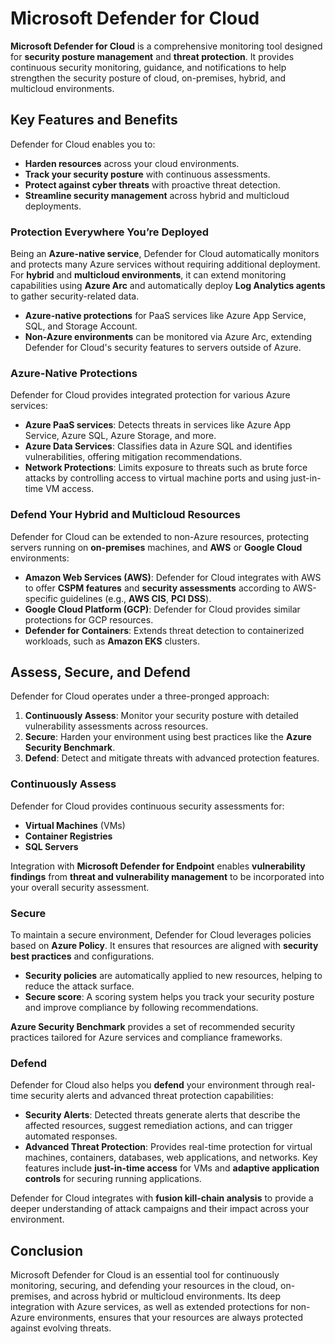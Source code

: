 # Microsoft Defender for Cloud

**Microsoft Defender for Cloud** is a comprehensive monitoring tool designed for **security posture management** and **threat protection**. It provides continuous security monitoring, guidance, and notifications to help strengthen the security posture of cloud, on-premises, hybrid, and multicloud environments.

## Key Features and Benefits

Defender for Cloud enables you to:
- **Harden resources** across your cloud environments.
- **Track your security posture** with continuous assessments.
- **Protect against cyber threats** with proactive threat detection.
- **Streamline security management** across hybrid and multicloud deployments.

### Protection Everywhere You’re Deployed

Being an **Azure-native service**, Defender for Cloud automatically monitors and protects many Azure services without requiring additional deployment. For **hybrid** and **multicloud environments**, it can extend monitoring capabilities using **Azure Arc** and automatically deploy **Log Analytics agents** to gather security-related data.

- **Azure-native protections** for PaaS services like Azure App Service, SQL, and Storage Account.
- **Non-Azure environments** can be monitored via Azure Arc, extending Defender for Cloud's security features to servers outside of Azure.

### Azure-Native Protections

Defender for Cloud provides integrated protection for various Azure services:
- **Azure PaaS services**: Detects threats in services like Azure App Service, Azure SQL, Azure Storage, and more.
- **Azure Data Services**: Classifies data in Azure SQL and identifies vulnerabilities, offering mitigation recommendations.
- **Network Protections**: Limits exposure to threats such as brute force attacks by controlling access to virtual machine ports and using just-in-time VM access.

### Defend Your Hybrid and Multicloud Resources

Defender for Cloud can be extended to non-Azure resources, protecting servers running on **on-premises** machines, and **AWS** or **Google Cloud** environments:
- **Amazon Web Services (AWS)**: Defender for Cloud integrates with AWS to offer **CSPM features** and **security assessments** according to AWS-specific guidelines (e.g., **AWS CIS**, **PCI DSS**).
- **Google Cloud Platform (GCP)**: Defender for Cloud provides similar protections for GCP resources.
- **Defender for Containers**: Extends threat detection to containerized workloads, such as **Amazon EKS** clusters.

## Assess, Secure, and Defend

Defender for Cloud operates under a three-pronged approach:

1. **Continuously Assess**: Monitor your security posture with detailed vulnerability assessments across resources.
2. **Secure**: Harden your environment using best practices like the **Azure Security Benchmark**.
3. **Defend**: Detect and mitigate threats with advanced protection features.

### Continuously Assess

Defender for Cloud provides continuous security assessments for:
- **Virtual Machines** (VMs)
- **Container Registries**
- **SQL Servers**

Integration with **Microsoft Defender for Endpoint** enables **vulnerability findings** from **threat and vulnerability management** to be incorporated into your overall security assessment.

### Secure

To maintain a secure environment, Defender for Cloud leverages policies based on **Azure Policy**. It ensures that resources are aligned with **security best practices** and configurations.
- **Security policies** are automatically applied to new resources, helping to reduce the attack surface.
- **Secure score**: A scoring system helps you track your security posture and improve compliance by following recommendations.

**Azure Security Benchmark** provides a set of recommended security practices tailored for Azure services and compliance frameworks.

### Defend

Defender for Cloud also helps you **defend** your environment through real-time security alerts and advanced threat protection capabilities:
- **Security Alerts**: Detected threats generate alerts that describe the affected resources, suggest remediation actions, and can trigger automated responses.
- **Advanced Threat Protection**: Provides real-time protection for virtual machines, containers, databases, web applications, and networks. Key features include **just-in-time access** for VMs and **adaptive application controls** for securing running applications.

Defender for Cloud integrates with **fusion kill-chain analysis** to provide a deeper understanding of attack campaigns and their impact across your environment.

## Conclusion

Microsoft Defender for Cloud is an essential tool for continuously monitoring, securing, and defending your resources in the cloud, on-premises, and across hybrid or multicloud environments. Its deep integration with Azure services, as well as extended protections for non-Azure environments, ensures that your resources are always protected against evolving threats.
